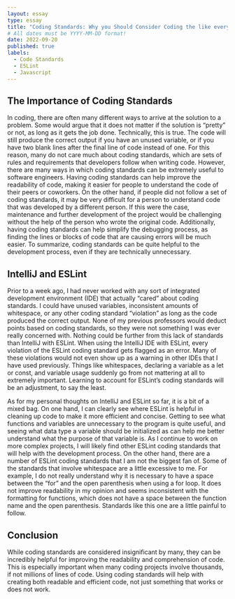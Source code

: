```yaml
---
layout: essay
type: essay
title: "Coding Standards: Why you Should Consider Coding the like everybody else"
# All dates must be YYYY-MM-DD format!
date: 2022-09-20
published: true
labels:
  - Code Standards
  - ESLint
  - Javascript
---
```


## The Importance of Coding Standards
 
In coding, there are often many different ways to arrive at the solution to a problem. Some would argue that it does not matter if the solution is “pretty” or not, as long as it gets the job done. Technically, this is true. The code will still produce the correct output if you have an unused variable, or if you have two blank lines after the final line of code instead of one. For this reason, many do not care much about coding standards, which are sets of rules and requirements that developers follow when writing code. However, there are many ways in which coding standards can be extremely useful to software engineers. Having coding standards can help improve the readability of code, making it easier for people to understand the code of their peers or coworkers. On the other hand, if people did not follow a set of coding standards, it may be very difficult for a person to understand code that was developed by a different person. If this were the case, maintenance and further development of the project would be challenging without the help of the person who wrote the original code. Additionally, having coding standards can help simplify the debugging process, as finding the lines or blocks of code that are causing errors will be much easier. To summarize, coding standards can be quite helpful to the development process, even if they are technically unnecessary. 

## IntelliJ and ESLint

Prior to a week ago, I had never worked with any sort of integrated development environment (IDE) that actually “cared” about coding standards. I could have unused variables, inconsistent amounts of whitespace, or any other coding standard “violation” as long as the code produced the correct output. None of my previous professors would deduct points based on coding standards, so they were not something I was ever really concerned with. Nothing could be further from this lack of standards than IntelliJ with ESLint. When using the IntelliJ IDE with ESLint, every violation of the ESLint coding standard gets flagged as an error. Many of these violations would not even show up as a warning in other IDEs that I have used previously. Things like whitespaces, declaring a variable as a let or const, and variable usage suddenly go from not mattering at all to extremely important. Learning to account for ESLint’s coding standards will be an adjustment, to say the least. 

As for my personal thoughts on IntelliJ and ESLint so far, it is a bit of a mixed bag. On one hand, I can clearly see where ESLint is helpful in cleaning up code to make it more efficient and concise. Getting to see what functions and variables are unnecessary to the program is quite useful, and seeing what data type a variable should be initialized as can help me better understand what the purpose of that variable is. As I continue to work on more complex projects, I will likely find other ESLint coding standards that will help with the development process. On the other hand, there are a number of ESLint coding standards that I am not the biggest fan of. Some of the standards that involve whitespace are a little excessive to me. For example, I do not really understand why it is necessary to have a space between the “for” and the open parenthesis when using a for loop. It does not improve readability in my opinion and seems inconsistent with the formatting for functions, which does not have a space between the function name and the open parenthesis. Standards like this one are a little painful to follow. 

## Conclusion

While coding standards are considered insignificant by many, they can be incredibly helpful for improving the readability and comprehension of code. This is especially important when many coding projects involve thousands, if not millions of lines of code. Using coding standards will help with creating both readable and efficient code, not just something that works or does not work. 

